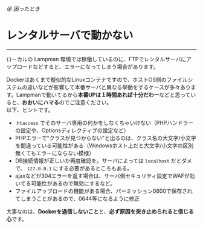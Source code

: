 ###### 😵 困ったとき

# レンタルサーバで動かない
----------------------------------------------------------------------

ローカルの Lampman 環境では稼働しているのに、FTPでレンタルサーバにアップロードなどすると、エラーになってしまう場合があります。

Dockerはあくまで擬似的なLinuxコンテナですので、ホストOS側のファイルシステムの違いなどが影響して本番サーバと異なる挙動をするケースが多々あります。Lampmanで動いてるから**本番UPは１時間あれば十分だわー**などと思っていると、**おおいにハマる**のでご注意ください。  
以下、ヒントです。

- .`htaccess` でそのサーバ専用の何かをしなくちゃいけない（PHPハンドラーの設定や、Optionsディレクティブの設定など）
- PHPエラーで"クラスが見つからない"と出るのは、クラス名の大文字/小文字を間違っている可能性がある（Windowsホスト上だと大文字/小文字の区別無くてもエラーにならない模様）
- DB接続情報が正しいか再度確認を。サーバによっては `localhost` だとダメで、 `127.0.0.1` にする必要があるところもある。
- ajaxなどが304エラーを返す場合は、サーバ側セキュリティ設定でWAFが効いてる可能性があるので無効にするなど。
- ファイルアップロードの機能がある場合、パーミッション0600で保存されてしまうことがあるので、0644等になるように修正

大事なのは、**Dockerを過信しないこと**と、**必ず原因を突き止められると信じる心**です。
